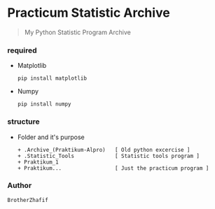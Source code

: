 # Practicum Statistic Archive
> My Python Statistic Program Archive

### required
- Matplotlib

      pip install matplotlib

- Numpy

      pip install numpy

### structure
- Folder and it's purpose

      + .Archive_(Praktikum-Alpro)   [ Old python excercise ]
      + .Statistic_Tools             [ Statistic tools program ]
      + Praktikum_1
      + Praktikum...                 [ Just the practicum program ]

### Author
    BrotherZhafif
